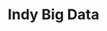 ---
dateStart: 2018-09-26
dateEnd:
title: "Indy Big Data"
venue: "Indy Big Data"
organizer: "Olga Scrivner"
credit:
city: Indianapolis
state: IN
country: USA
pdfLink: 20180926-indy-big-data.pdf
venueImages:
---